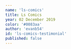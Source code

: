 ```yaml
---
name: 'ls-comics'
title: Ls Comics
year: 02 December 2019
color: '#0083aa'
author: 'evanb54'
id: 'ls-comics-testimonial'
published: false
---
```


